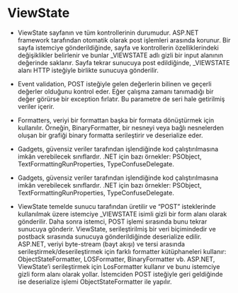 # ViewState
- ViewState sayfanın ve tüm kontrollerinin durumudur. ASP.NET framework tarafından otomatik olarak post işlemleri arasında korunur.
Bir sayfa istemciye gönderildiğinde, sayfa ve kontrollerin özelliklerindeki değişiklikler belirlenir ve bunlar _VIEWSTATE adlı gizli bir input alanının değerinde saklanır. Sayfa tekrar sunucuya post edildiğinde, _VIEWSTATE alanı HTTP isteğiyle birlikte sunucuya gönderilir.

- Event validation, POST isteğiyle gelen değerlerin bilinen ve geçerli değerler olduğunu kontrol eder. Eğer çalışma zamanı tanımadığı bir değer görürse bir exception fırlatır. Bu parametre de seri hale getirilmiş veriler içerir.

- Formatters, veriyi bir formattan başka bir formata dönüştürmek için kullanılır. Örneğin, BinaryFormatter, bir nesneyi veya bağlı nesnelerden oluşan bir grafiği binary formatta serileştirir ve deserialize eder.

- Gadgets, güvensiz veriler tarafından işlendiğinde kod çalıştırılmasına imkân verebilecek sınıflardır. .NET için bazı örnekler: PSObject, TextFormattingRunProperties, TypeConfuseDelegate.

- Gadgets, güvensiz veriler tarafından işlendiğinde kod çalıştırılmasına imkân verebilecek sınıflardır. .NET için bazı örnekler: PSObject, TextFormattingRunProperties, TypeConfuseDelegate.

- ViewState temelde sunucu tarafından üretilir ve “POST” isteklerinde kullanılmak üzere istemciye _VIEWSTATE isimli gizli bir form alanı olarak gönderilir. Daha sonra istemci, POST işlemi sırasında bunu tekrar sunucuya gönderir. ViewState, serileştirilmiş bir veri biçimindedir ve postback sırasında sunucuya gönderildiğinde deserialize edilir. ASP.NET, veriyi byte-stream (bayt akışı) ve tersi arasında serileştirmek/deserileştirmek için farklı formatter kütüphaneleri kullanır: ObjectStateFormatter, LOSFormatter, BinaryFormatter vb. ASP.NET, ViewState’i serileştirmek için LosFormatter kullanır ve bunu istemciye gizli form alanı olarak yollar. İstemciden POST isteğiyle geri geldiğinde ise deserialize işlemi ObjectStateFormatter ile yapılır.